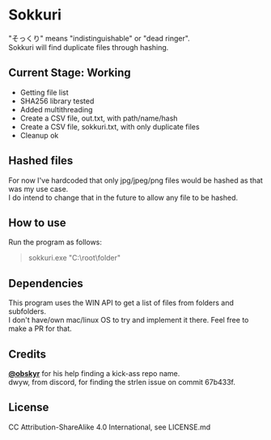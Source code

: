 # Sokkuri
"そっくり" means "indistinguishable" or "dead ringer".  
Sokkuri will find duplicate files through hashing.

## Current Stage: Working
- Getting file list
- SHA256 library tested
- Added multithreading
- Create a CSV file, out.txt, with path/name/hash
- Create a CSV file, sokkuri.txt, with only duplicate files
- Cleanup ok  

## Hashed files
For now I've hardcoded that only jpg/jpeg/png files would be hashed as that was my use case.  
I do intend to change that in the future to allow any file to be hashed.  

## How to use
Run the program as follows:
> sokkuri.exe "C:\root\folder"

## Dependencies
This program uses the WIN API to get a list of files from folders and subfolders.  
I don't have/own mac/linux OS to try and implement it there. Feel free to make a PR for that.  

## Credits
<a href="https://twitter.com/obskyr/">**@obskyr**</a> for his help finding a kick-ass repo name.  
dwyw, from discord, for finding the strlen issue on commit 67b433f.  

## License
CC Attribution-ShareAlike 4.0 International, see LICENSE.md
